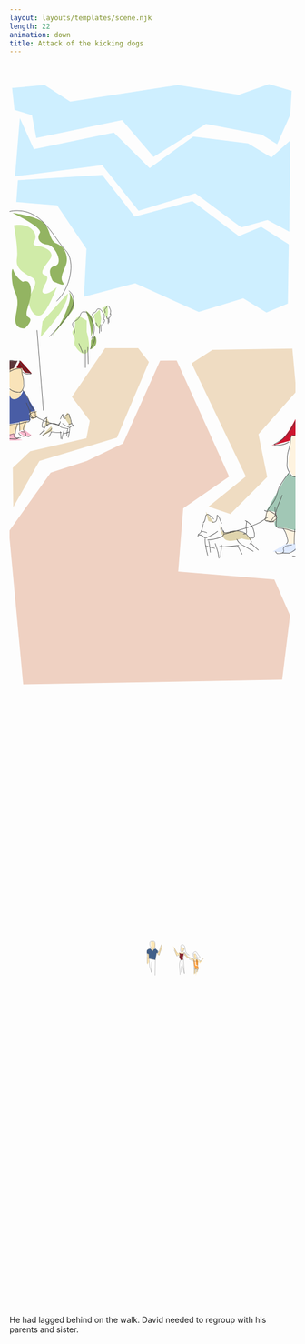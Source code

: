 ```yaml
---
layout: layouts/templates/scene.njk
length: 22
animation: down
title: Attack of the kicking dogs
---
```


<svg viewBox="0 0 590 1280" xmlns="http://www.w3.org/2000/svg" xml:space="preserve" style="fill-rule:evenodd;clip-rule:evenodd;stroke-linejoin:round;stroke-miterlimit:10">
<g transform="matrix(.99928 0 0 .99963 .835 2.843)"><path style="fill:none" d="M-.836-2.844h590.427v1280.48H-.836z"/><clipPath id="a"><path d="M-.836-2.844h590.427v1280.48H-.836z"/></clipPath><g clip-path="url(#a)"><path d="M29.776 1241.28.342 926.119l86.287-121.084 74.299-23.867 74.892-36.059 76.569-170.54 34.098-.447L454.79 813.219l-94.777 65.379-10.331 130.092 198.275 16.57 32.479 73.91-16.234 132.38-534.426 9.73Z" style="fill:#efd1c2" transform="matrix(1.00072 0 0 1.00037 -2.454 33.74)"/><path d="m197.268 585.279-68.625 100.457 36.996 49-6.996 36-116 27-36.008 33.996 1.008 81.004 53.996-95 160.004-48 65.996-156-22.188-28.402-68.183-.055Z" style="fill:#efdcc2" transform="matrix(1.00072 0 0 1.00037 -.836 -2.844)"/><path d="m86.201 745.673-20.004 21 22.004-11-2-10Z" style="fill:#dfd4ad" transform="matrix(1.00072 0 0 1.00037 -.836 -2.844)"/><path d="m418.643 588.736 164.976-2.684 8.024 88.684-78.004 88 18.004 88-76 76-45.008-15.004 77-62-111.992-232.996 43-28Z" style="fill:#efdcc2" transform="matrix(1.00072 0 0 1.00037 -.836 -2.844)"/><path d="m22.869 74.888-10.004 120 180.004-23 75 94 117-36 95 70 53.996-15 44.996 23.996 2.004-187.996-39 35-48-29-113-14-89.996 65-74.004-73-165.004 33.996-28.992-63.996Z" style="fill:#ceefff" transform="matrix(1.00072 0 0 1.00037 -2.454 33.74)"/><path d="m6.869 12.888 5 45 36 11 9 47 176.996-37 65.004 76 108-68 114.996 22 32.004 20 26.996-61 3-49-46.996-14-62 22-126-20-222.004 34-52.996-34-67 6ZM99.885 254.591l60.469 89.633-5.218 98.624 105.733-27.96 131.184 59.371 91.816-28.371 47.887 29.356 44.109-18.356 2.004-122-57.008-36.004-45.992 19.004-96.008-72.004-118.992 32.004-67-86-174 11-3.348 44.731 84.364 6.972Z" style="fill:#ceefff" transform="matrix(1.00072 0 0 1.00037 -2.454 33.74)"/><path d="M9.201 322.673s36.266-7.316 52 16c15.735 23.317-16.484 32.149 9.996 36 26.481 3.852 40.676 17.457 35 29-5.675 11.543-36.281 39.844-16 45 20.282 5.157-16.07 38.016-4 45 12.071 6.985 35.004-15 35.004-15s-23.203 59.153-39.008 68.997c-15.804 9.843-29.312-6.926-33.996-28.997-4.683-22.07 34.922-50.652 7-65-27.922-14.347-42.035-24.796-38-48 4.036-23.203-7.996-83-7.996-83Z" style="fill:#d0eba8" transform="matrix(.79204 0 0 .8171 .838 65.691)"/><path d="M31.201 544.673s-22.351 1.508-19.004-22c3.348-23.507 8.039-34.39-1.004-53.003C2.15 451.056 3.67 411.24 8.1 425.357c4.429 14.117 19.101 23.316 19.101 23.316s15.793-8.918 17 17c1.207 25.918-17.269 50.766-5.008 55.997 12.262 5.23-7.992 23.003-7.992 23.003ZM6.197 306.673s50.735 6.629 65.004 21c14.27 14.372 10.117 35.602 26 42 15.883 6.399 21.961 21.657 20.996 36-.964 14.344-16.929 32.055-8 44 8.93 11.946-20.711-2.562-20.711-2.562s-15.793-26.981 3.551-30.938c19.344-3.957 1.762-42.328-14.73-44.195-16.492-1.867-23.196-12.851-15.793-23.851 7.402-11-56.317-41.454-56.317-41.454Z" style="fill:#93b462" transform="matrix(1.00072 0 0 1.00037 -.836 -2.844)"/><path d="m120.197 472.673-52 57-4 33s57.305-59.851 56-90Z" style="fill:#d0eba8" transform="matrix(1.00072 0 0 1.00037 -.836 -2.844)"/><path d="M86.193 561.67s21.688-29.727 26.008-40.997c4.321-11.269 15.879-35.265 11.996-47-3.882-11.734 13.743 18.055 7.004 31-6.738 12.946-45.008 56.997-45.008 56.997Z" style="fill:#93b462" transform="matrix(1.00072 0 0 1.00037 -.836 -2.844)"/><path d="M146.197 520.673s-12.234-.839-11 14c1.235 14.84-10.078 12.762-3 25 7.078 12.239-4.82 12.403 8.004 28 12.824 15.598 23.199 9.79 23.996-4 .797-13.789-5-32-5-32v-23l-13-8Z" style="fill:#d0eba8" transform="matrix(1.00072 0 0 1.00037 -.836 -2.844)"/><path d="M157.193 507.67s14.852 10.113 16.008 24.003c1.157 13.891-5.004 31-5.004 31s2.528-20.367-11.004-55.003ZM167.197 587.673s13.883-4.718 12.004-20c-1.879-15.281-11.004 2-11.004 2l-1 18Z" style="fill:#93b462" transform="matrix(1.00072 0 0 1.00037 -.836 -2.844)"/><path d="m186.197 505.673-12 11 3.996 20.997 8.004 9.003 2.996-22.003-2.996-18.997ZM202.197 497.673l1.004 13-2.004 16-9.996-24 10.996-5Z" style="fill:#d0eba8" transform="matrix(1.00072 0 0 1.00037 -.836 -2.844)"/><path d="m32.201 635.673 13.996 2-23.996-27-8.004 15 12.004 3 6 7Z" style="fill:#85101a" transform="matrix(1.00072 0 0 1.00037 -.836 -2.844)"/><path d="m-4.049 611.361 20.731.031-7.485 14.281-10.996 12-2.25-26.312Z" style="fill:#5e383b" transform="matrix(1.00072 0 0 1.00037 -.836 -2.844)"/><path d="M26.201 626.673s-28.519-3.585-28.004 8c.516 11.586 1.004 28 1.004 28s4.399 16.977 16 15c11.602-1.976 11.903-3.73 12.996-18 1.094-14.269-1.996-33-1.996-33Z" style="fill:#f9e3b9" transform="matrix(1.00072 0 0 1.00037 -.836 -2.844)"/><path d="M.197 675.673s10.793 19.516 18.996 10.997c8.204-8.52 9.004-13.997 9.004-13.997l25.004 41-13.004 6 3 14-42.996 8-.004-66Z" style="fill:#495da5" transform="matrix(1.00072 0 0 1.00037 -.836 -2.844)"/><path d="m2.201 666.673-3.004 10s.743 18.231 15.004 13c14.262-5.23 7.996-16 7.996-16l-19.996-7ZM1.201 741.673l17.992-.003-9 20-12.992 1.003 4-21ZM37.201 734.673l-7 19-10 1 1-18 16-2ZM41.197 716.673l5 16 11.004-5-2.004-13-14 2Z" style="fill:#f9e3b9" transform="matrix(1.00072 0 0 1.00037 -.836 -2.844)"/><path d="m-2.803 762.673 13-2s-.679 11.028 13 13c13.68 1.973-27.004 1.997-27.004 1.997l1.004-12.997ZM32.197 754.673l14 10-15.996 2-11.004-8 13-4Z" style="fill:#f9b9cd" transform="matrix(1.00072 0 0 1.00037 -.836 -2.844)"/><path d="m76.197 727.673-3.996 19 11-6-7.004-13ZM113.197 728.673l10.996 15.997 3.008-4.997-2-13-6-9-6.004 11Z" style="fill:#dfd4ad" transform="matrix(1.00072 0 0 1.00037 -.836 -2.844)"/><path d="M590.08 731.13s-20.051 44.254-42.996 52c-22.945 7.747 30.996-7 30.996-7l4-11 9-1-1-33Z" style="fill:#cd152e" transform="matrix(1.00072 0 0 1.00037 -.836 -2.844)"/><path d="m531.076 919.127 20.008 4.004s-10.062 30.195.992 30.996c11.055.8 40.004 7.004 40.004 7.004l-1-111s-17.812-4.184-15-9.001c2.813-4.816-45.004 77.997-45.004 77.997Z" style="fill:#a1c7b5" transform="matrix(1.00072 0 0 1.00037 -.836 -2.844)"/><path d="M591.08 852.131s-20.539-9.227-15-41.001c5.539-31.773.973-48.39 15.996-46.003 15.024 2.386-.996 87.004-.996 87.004ZM530.08 921.131l-3.996 19 15.996 5s13.899-5.426 9-16c-4.898-10.575-21-8-21-8ZM566.084 955.131s14.922 29.742 6.992 35.996c-7.929 6.254 14.008-1.996 14.008-1.996l2.992-27.004-23.992-6.996Z" style="fill:#fef3df" transform="matrix(1.00072 0 0 1.00037 -.836 -2.844)"/><path d="m543.084 1004.13 28.992 3 19-4v-16.003l-21.996 2.004-25.996 14.999Z" style="fill:#dfeafe" transform="matrix(1.00072 0 0 1.00037 -.836 -2.844)"/><path d="m405.08 922.131 5 19 12 4-17-23ZM429.084 928.131s3.418 38.554 15.992 36.996c12.574-1.559 18.629-5.954 31.008-1.996 12.379 3.957 19.649 11.933 22 16 2.352 4.066-19.004-2-19.004-2s-21.703 8.886-33.004 2.996c-11.301-5.891-16.992-51.996-16.992-51.996Z" style="fill:#dfd4ad" transform="matrix(1.00072 0 0 1.00037 -.836 -2.844)"/><path d="M104.357 467.839v-36.966M110.433 459.803l-1.137-34.559M98.71 436.498l-7.763-19.287M80.355 398.728c6.985-11.671-11.037-21.202 2.826-27.323 13.863-6.121 8.036-19.425 18.355-19.287 10.32.138 14.577 16.964 19.059 24.109 4.481 7.144 1.679 24.25-3.53 31.341M114.238 429.262c4.31-7.144 13.659-20.985 7.771-28.123M133.38 396.492v-16.046M136.721 393.004l-.626-15.001M130.275 382.888l-4.268-8.372M120.184 366.492c3.84-5.066-6.068-9.203 1.554-11.86 7.621-2.657 4.418-8.432 10.091-8.372 5.673.06 8.014 7.364 10.478 10.465 2.464 3.101.923 10.526-1.941 13.605M138.812 379.747c2.37-3.102 7.51-9.109 4.273-12.208M151.431 377.234v-11.886M153.102 374.65l-.313-11.111M149.879 367.157l-2.134-6.201M144.833 355.013c1.92-3.752-3.033-6.816.777-8.784 3.811-1.968 2.209-6.246 5.046-6.201 2.836.044 4.007 5.454 5.239 7.751 1.232 2.297.461 7.797-.971 10.077M154.147 364.831c1.185-2.297 3.755-6.747 2.137-9.042" style="fill:none;fill-rule:nonzero;stroke:#4b4b4b;stroke-width:1px" transform="matrix(1.00072 0 0 1.00037 51.336 155.254)"/><path d="M20.719 402.75c-1.009-.025-2.047.115-2.781.188-.389.038-.77.074-1.157.124-4.877.633-9.733 1.831-14.031 4.282-1.698.968-3.32 2.154-5.188 2.781-.109.037-.233.03-.343.063-.874.444-2.237 1.057-2.844 1.5-.152.11.375.009.562 0 .18-.009.353-.015.532-.032a10.751 10.751 0 0 0 2.406-.531c1.616-.544 3.077-1.477 4.531-2.344 4.456-2.655 9.377-3.99 14.5-4.656 1.445-.188 2.918-.346 4.375-.25.479.032.979.103 1.344.437 1.096 1.006 1.234 2.929 1.375 4.282.165 1.589.165 3.193.344 4.781.105.931.343 1.842.562 2.75.804 3.325 1.986 6.591 2.563 9.969.464 2.719.259 5.449.375 8.187.093 2.218.441 4.453 0 6.657-.316 1.577-1.072 2.995-1.75 4.437-.956 2.034-1.987 4.357-3.906 5.687-1.517 1.052-3.13.795-4.875.719-2.283-.099-4.516-.374-6.719-1-6.963-1.977-12.981-6.62-17.313-12.343-2.113-2.792-3.805-5.795-4.812-9.157-1.07-3.571-1.613-7.872.187-11.312.537-1.026 1.327-1.906 2.063-2.781a63.676 63.676 0 0 1 2.656-2.938c.3-.315.656-.571.969-.875.721-.402 1.082-.632 1.375-.844-.115.015-.229.052-.344.063-.076.007-.143-.006-.219 0 .606-.553 1.172-1.149 1.813-1.656.158-.126.391-.256.593-.407-.034-.083.188-.233.688-.469.909-.427 2.269-.991 2.906-1.374.097-.058-.232.02-.343.031-.224.021-.464.048-.688.062-.758.049-1.571.078-2.281.375-.852.357-1.586 1.039-2.282 1.625a38.75 38.75 0 0 0-2.218 2.031c-1.667 1.643-3.209 3.413-4.657 5.25a8.916 8.916 0 0 0-.937 1.438c-1.647 3.141-1.451 6.951-.688 10.312 1.046 4.6 3.322 8.7 6.282 12.344 4.661 5.739 11.04 10.295 18.312 11.969 2.058.474 4.12.597 6.219.719 1.428.083 2.766.21 4.094-.438 2.859-1.395 4.159-4.689 5.437-7.375.601-1.262 1.192-2.494 1.469-3.875.46-2.291.096-4.632 0-6.937-.116-2.785.095-5.547-.375-8.313-.635-3.738-1.958-7.334-2.781-11.031-.621-2.789-.332-5.682-.969-8.469-.235-1.027-.607-2.138-1.406-2.875-.624-.575-1.616-.756-2.625-.781Zm-22.469 5.312c-.234.098-.454.295-.688.469.016.037-.086.103.094.094 1.01-.052 1.188-.237 1.813-.719-.414.037-.843 0-1.219.156Zm1.219-.156c.371-.032.734-.13 1.094-.156.124-.009.25-.019.375-.031.126-.013.485-.093.375-.031-2.476 1.378-.019-.002.343-.063a.514.514 0 0 0 .407-.594.484.484 0 0 0-.563-.406c-1.42.74-1.664.998-2.031 1.281Zm-3.75 2.625a9.93 9.93 0 0 0 1.5-.343c.649-.331 1.088-.561.531-.532-1.059.057-1.223.293-2.031.875ZM-7.313 440.719c-2.593.723-5.253 1.396-7.718 2.5-.592.265-1.173.525-1.719.875-2.091 1.339-3.71 3.892-5.156 5.812-1.683 2.235-3.179 4.391-4.188 7.032-3.066 8.029-1.782 16.895-2.25 25.281-.09 1.614-.488 3.198-.781 4.781a27.387 27.387 0 0 0-.469 4.719c-.047 4.577 1.076 9.016 2.125 13.437.112.47.338 1.294.438 1.875.15.876.198 1.751.593 2.563.576 1.181 1.662 2.225 2.532 3.187 1.696 1.878 3.464 3.718 5.406 5.344 3.468 2.905 9.141 2.553 13.312 2.5 1.934-.024 3.815-.134 5.719-.5 2.907-.559 5.735-1.505 8.657-2 3.523-.596 7.09.021 10.625-.406 2.991-.362 5.777-1.565 8.625-2.469 2.458-.78 5.057-1.205 7.625-1.438 1.739-.157 3.417-.248 4.531-1.781 1.932-2.657.636-6.305.719-9.281.072-2.611.928-5.121 1.312-7.688.349-2.332.257-4.714.375-7.062.015-.293-.207-.517-.5-.531a.532.532 0 0 0-.562.5c-.116 2.312-.032 4.64-.375 6.937-.39 2.611-1.24 5.156-1.313 7.813-.071 2.594 1.138 6.387-.531 8.687-1.054 1.452-2.852 1.227-4.438 1.438-2.426.322-4.816.663-7.156 1.406-2.783.883-5.515 2.052-8.437 2.406-3.552.431-7.145-.161-10.688.438-3.285.555-6.457 1.677-9.75 2.187-1.873.291-3.735.284-5.625.313-3.535.054-8.537.211-11.469-2.25-1.904-1.599-3.646-3.439-5.312-5.282-.802-.886-1.812-1.848-2.344-2.937-.35-.718-.397-1.475-.531-2.25-.195-1.123-.517-2.236-.782-3.344-.98-4.104-1.903-8.253-1.75-12.5.085-2.33.638-4.583 1-6.875.171-1.074.234-2.131.282-3.218.343-7.85-.741-16.113 2.125-23.626 1.16-3.043 3.044-5.497 5-8.062 1.136-1.49 2.326-3.268 3.937-4.312.908-.589 2.055-1.03 3.063-1.407 1.993-.745 4.077-1.272 6.125-1.843a.505.505 0 0 0-.282-.969Z" style="fill:#4b4b4b;fill-rule:nonzero" transform="matrix(1.00072 0 0 1.00037 .03 221.12)"/><path d="M26.156 447.75a.479.479 0 0 0-.062.688c3.085 3.672 5.748 7.631 8.25 11.718.997 1.63 2.164 3.248 2.937 5 1.378 3.122 1.922 6.563 2.907 9.813a27.268 27.268 0 0 0 2.875 6.437c2.488 4.042 5.712 7.541 7.843 11.813.972 1.947 1.148 4.242 1.532 6.343.116.636.197 1.348.5 1.938.159.311.836 1.166.812 1.469-.013.164-.328.345-.437.406-.597.335-1.341.385-2 .469-1.248.157-2.395.535-3.625.781-1.392.279-2.773.35-4.188.313-.293-.008-.524.238-.531.531a.505.505 0 0 0 .5.531c1.12.028 2.2.005 3.312-.156 1.332-.194 2.587-.65 3.907-.875.51-.087 1.05-.114 1.562-.188.936-.134 2.43-.568 2.563-1.719.099-.868-.738-1.479-1.032-2.218-.182-.459-.192-.984-.281-1.469-.404-2.211-.638-4.58-1.656-6.625-2.039-4.094-5.06-7.466-7.531-11.281-1.375-2.122-2.389-4.394-3.125-6.813-1.002-3.288-1.601-6.747-3-9.906-.37-.834-.875-1.595-1.344-2.375a294.197 294.197 0 0 0-2.5-4.094c-2.279-3.652-4.73-7.171-7.5-10.469a.479.479 0 0 0-.688-.062ZM-3.156 515.781c-.272.059-.434.354-.375.625 1.291 6.019 1.108 12.099 1.218 18.219a.532.532 0 0 0 1.063 0c-.12-6.188-.004-12.354-1.313-18.437-.058-.272-.322-.465-.593-.407ZM15.594 515.812a.474.474 0 0 0-.594.344c-1.36 5.2-3.264 10.3-4.094 15.625-.282 1.809-.381 3.61-.406 5.438a.531.531 0 0 0 1.063 0c.021-1.779.135-3.489.406-5.25.813-5.293 2.651-10.396 4-15.563.07-.268-.107-.523-.375-.594ZM19.469 514.062a.506.506 0 0 0-.438.563c.639 5.814.541 11.629.594 17.469a.531.531 0 0 0 1.063 0c-.062-5.875-.011-11.747-.657-17.594a.505.505 0 0 0-.562-.438ZM33.156 513.594c-.218-.172-.546-.156-.718.062-2.46 3.115-3.631 6.909-4.563 10.719-.368 1.507-1.05 3.346-.656 4.937.264 1.067.983 2.006 1.531 2.938a.559.559 0 0 0 .75.188.522.522 0 0 0 .188-.719c-.492-.834-1.198-1.702-1.438-2.657-.269-1.069.139-2.289.375-3.312.259-1.125.504-2.262.813-3.375.805-2.91 1.932-5.712 3.812-8.094a.482.482 0 0 0-.094-.687ZM-3.438 537.781a.493.493 0 0 0-.656.25 34.243 34.243 0 0 0-2.25 7.657c-.148.859-.814 1.794-.5 2.687.626 1.775 2.801.49 3.938.375.909-.092 1.836-.13 2.75-.125 4.445.024 8.839 1.209 13.281.437 1.92-.333 3.624-1.685 5.344-2.5a.543.543 0 0 0 .25-.718.543.543 0 0 0-.719-.25c-1.55.736-3.338 2.144-5.062 2.437-4.375.743-8.714-.426-13.094-.437-1.619-.004-3.08.143-4.625.594-.291.084-.944.263-1.094-.157-.151-.422.446-1.66.531-2.156a33.137 33.137 0 0 1 2.188-7.437.508.508 0 0 0-.282-.657ZM18.25 535.438a.492.492 0 0 0-.375.593c.176.788.153 1.72.563 2.438.275.482.887.972 1.25 1.281a19.275 19.275 0 0 0 1.968 1.469c1.076.704 2.305 1.466 3.532 1.875 1.074.357 2.297.315 3.406.281 1.773-.054 3.54-.266 5.312-.344a.505.505 0 0 0 .5-.531c-.013-.293-.238-.544-.531-.531-1.768.08-3.544.283-5.312.343-.985.034-2.103.089-3.063-.218-1.49-.478-3-1.454-4.25-2.375-.548-.404-1.602-1.144-1.937-1.75-.34-.614-.32-1.483-.469-2.157a.492.492 0 0 0-.594-.374ZM76.625 503.719c-3.823 1.829-6.992 4.621-8.812 8.5-.728 1.551-1.132 3.155-1.532 4.812-.475 1.971-.951 3.997-.562 6.031.169.886.558 1.684 1.406 2.094 1.188.575 2.685-.003 3.906-.094a.561.561 0 0 0 .5-.593.508.508 0 0 0-.562-.469c-.939.072-2.466.588-3.375.188-.915-.404-.913-1.739-.938-2.563-.052-1.773.419-3.412.813-5.125 1.281-5.573 4.447-9.412 9.594-11.875.25-.12.338-.437.218-.687a.479.479 0 0 0-.656-.219Z" style="fill:#4b4b4b;fill-rule:nonzero" transform="matrix(1.00072 0 0 1.00037 .03 221.12)"/><path d="M75.031 504.25a.475.475 0 0 0-.437.531c.272 2.459.787 4.988.687 7.469-.061 1.523-.504 3.008-.562 4.531-.034.884.138 1.773.375 2.625.061.219.212.439.375.594.89.849 2.374.358 3.469.531.289.045.58-.147.625-.437.045-.29-.179-.549-.469-.594-.66-.101-2.449.147-2.906-.281-.018-.017-.088-.04-.094-.063-.1-.381-.227-.765-.281-1.156-.112-.794.003-1.62.093-2.406.126-1.097.369-2.174.407-3.282.086-2.534-.439-5.113-.719-7.624a.505.505 0 0 0-.563-.438Z" style="fill:#4b4b4b;fill-rule:nonzero" transform="matrix(1.00072 0 0 1.00037 .03 221.12)"/><path d="M85.063 516.062c-3.2.222-6.288 1.063-8.875 3-1.459 1.093-2.478 2.474-3.532 3.938-1.102 1.531-2.235 3.076-2.937 4.844-.247.622-.608 1.405-.438 2.094.242.979 1.338 1.507 1.938 2.25.175.215.503.268.719.093a.516.516 0 0 0 .062-.719c-.41-.503-1.6-1.301-1.75-1.874-.127-.485.449-1.624.656-2.063.873-1.851 2.17-3.517 3.375-5.156 4.612-6.27 13.233-5.955 20.094-4.563.287.058.567-.15.625-.437.058-.288-.15-.567-.437-.625-2.995-.606-6.301-1.003-9.5-.782Z" style="fill:#4b4b4b;fill-rule:nonzero" transform="matrix(1.00072 0 0 1.00037 .03 221.12)"/><path d="M104.062 512.062c-.285-.068-.587.09-.656.376-.196.817-.258 1.712-.562 2.5-.206.533-.505 1.063-.782 1.562-.253.458-.542.959-1 1.25-.413.263-1.097.296-1.499.312-.794.034-1.534-.123-2.313-.25-1.025-.166-2.033-.421-3.062-.562-1.323-.181-2.669-.225-4-.312a.5.5 0 1 0-.063 1c1.307.086 2.608.131 3.906.312 1.436.2 2.836.637 4.282.781 1.039.104 2.344.173 3.281-.406.619-.382 1.028-1.005 1.375-1.625.302-.54.62-1.109.843-1.688.323-.834.416-1.758.626-2.624a.506.506 0 0 0-.376-.626ZM108.969 516.469c-.217-.174-.514-.123-.688.093-.173.217-.154.515.063.688 3.199 2.557 6.686 4.635 10.406 6.344.458.21 1.006.442 1.469.687.927.491 1.83 1.14 2.937 1 1.581-.199 2.52-1.778 3.656-2.687 1.084-.867 2.666-.87 3.969-1.125.288-.057.494-.338.438-.625a.524.524 0 0 0-.625-.406c-1.51.297-3.178.319-4.438 1.312-.949.748-1.747 2.118-3 2.438-.88.224-1.74-.432-2.468-.813a29.31 29.31 0 0 0-1.5-.719c-3.654-1.66-7.083-3.682-10.219-6.187Z" style="fill:#4b4b4b;fill-rule:nonzero" transform="matrix(1.00072 0 0 1.00037 .03 221.12)"/><path d="M127.938 516.156c-3.369.986-2.061.644-3.376 1-.76.206 1.517-.424 2.219-.781.349-.178-.775.131-1.156.219a22.292 22.292 0 0 0-3.375 1.062c-.183.075-.722.269-.531.219 2.078-.544-.006.028-.531.281-.251.12-.371.406-.25.656.12.251.437.371.687.25 3.241-.916 1.799-.55 3.25-.937.907-.242-1.831.499-2.75.687-.181.037.329-.149.5-.218.327-.133.727-.266 1.063-.375a23.004 23.004 0 0 1 2.187-.594c.37-.081 1.453-.339 1.094-.219-1.771.592-.001.005 1.125-.187a.545.545 0 0 0 .437-.625c-.05-.289-.305-.488-.593-.438ZM108.844 497.281c-.304.125-.601.41-.813.625-.794.809-1.32 1.84-1.75 2.875-.338.815-.613 1.649-.937 2.469-.557 1.41-1.212 2.781-1.782 4.188a.506.506 0 0 0 .938.374c.571-1.408 1.22-2.776 1.781-4.187.324-.814.6-1.66.938-2.469a10.3 10.3 0 0 1 .843-1.625 5.56 5.56 0 0 1 .719-.906l.031-.031c.038.833-.074 1.667.032 2.5.147 1.164.681 2.879 1.281 3.906 1.02 1.744 3.089 1.678 4.875 1.625a.505.505 0 0 0 .5-.531c-.009-.293-.238-.54-.531-.532-.454.015-.921.046-1.375.032-2.243-.07-2.634-.945-3.25-2.969-.162-.531-.4-1.104-.469-1.656-.109-.871.338-2.653-.156-3.407-.248-.378-.572-.406-.875-.281Z" style="fill:#4b4b4b;fill-rule:nonzero" transform="matrix(1.00072 0 0 1.00037 .03 221.12)"/><path d="M125.344 507.719a.523.523 0 0 0-.375.625c.783 2.948.915 6.113 2.219 8.906.345.741.772 1.525 1.406 2.062.651.553 1.502.84 2 1.563.464.673.245 1.914.312 2.656.027.292.302.496.594.469a.508.508 0 0 0 .469-.562c-.093-.995.103-2.276-.5-3.157-.572-.833-1.446-1.132-2.188-1.75-.518-.431-.875-1.123-1.156-1.719-1.287-2.724-1.421-5.867-2.187-8.75a.473.473 0 0 0-.594-.343ZM69.531 530.938c-1.761 1.775-3.49 3.601-5.343 5.281-.926.839-1.925 1.627-2.875 2.437-.223.191-.222.527-.032.75a.497.497 0 0 0 .719.063c.958-.82 1.946-1.617 2.875-2.469 1.856-1.703 3.604-3.554 5.375-5.344a.512.512 0 0 0 0-.718.511.511 0 0 0-.719 0ZM86.656 525.875c-.267-.12-.567.014-.687.281-.643 1.432-1.411 2.763-2.5 3.906-2.05 2.152-4.901 3.329-7.438 4.782-2.943 1.685-5.775 3.563-8.718 5.25a.504.504 0 0 0 .5.875c2.942-1.685 5.769-3.547 8.718-5.219 2.327-1.319 4.842-2.412 6.875-4.188 1.578-1.377 2.648-3.078 3.5-4.968.121-.268.018-.599-.25-.719ZM84.438 533.125c-.275-.039-.524.131-.563.406-.039.275.131.555.406.594 7.437 1.064 14.63 2.002 22.157 1.344a.563.563 0 0 0 .5-.594c-.026-.292-.302-.494-.594-.469-7.386.655-14.601-.239-21.906-1.281Z" style="fill:#4b4b4b;fill-rule:nonzero" transform="matrix(1.00072 0 0 1.00037 .03 221.12)"/><path d="M103.969 532.531a.506.506 0 0 0-.438.563c.675 4.955.973 9.947 1.25 14.937a.533.533 0 0 0 1.063-.062c-.287-5.018-.631-10.019-1.313-15a.505.505 0 0 0-.562-.438ZM111.719 530.812a.507.507 0 0 0-.625.344c-1.783 5.846-4.008 11.509-4.469 17.656a.533.533 0 0 0 .5.563.51.51 0 0 0 .563-.469c.445-6.063 2.62-11.701 4.374-17.468a.506.506 0 0 0-.343-.626ZM121.938 533.625c-3.262 1.154-6.527 2.218-9.907 2.969a.492.492 0 0 0-.375.594c.06.271.323.434.594.374 3.422-.754 6.727-1.777 10.031-2.937.277-.097.441-.38.344-.656a.552.552 0 0 0-.687-.344Z" style="fill:#4b4b4b;fill-rule:nonzero" transform="matrix(1.00072 0 0 1.00037 .03 221.12)"/><path d="M119.219 527.938c-.27-.066-.559.074-.625.343-1.091 4.454-1.498 9.009-1.938 13.563a.538.538 0 0 0 .469.594.564.564 0 0 0 .594-.5c.427-4.505.799-9.001 1.875-13.407a.492.492 0 0 0-.375-.593ZM123.094 525.031c-.277.02-.457.255-.438.531.469 6.699-1.528 13.171-2.906 19.657-.061.287.119.595.406.656a.524.524 0 0 0 .625-.406c1.391-6.586 3.354-13.172 2.875-19.969-.019-.277-.285-.488-.562-.469ZM85.75 533.75a.515.515 0 0 0-.687.219 268.808 268.808 0 0 0-5 9.843.542.542 0 0 0 .25.719.542.542 0 0 0 .718-.25c1.595-3.312 3.207-6.599 4.938-9.843a.516.516 0 0 0-.219-.688ZM120.469 496.281a5.654 5.654 0 0 0-.844.188 5.225 5.225 0 0 0-.813.312c-.48.241-1.009.616-1.437.938-.64.481-1.286.987-1.875 1.531-.936.864-1.706 1.904-2.562 2.844a.474.474 0 0 0 .031.687.514.514 0 0 0 .719-.031c.836-.917 1.583-1.909 2.5-2.75.565-.519 1.198-1.009 1.812-1.469.382-.286.852-.628 1.281-.843.569-.286.719-.271 1.344-.376.51-.085.986.823 1.156 1.126.626 1.114.486 2.342.719 3.562.062.325.138.648.219.969.406 1.617 1.224 2.924 2.093 4.343.154.25.501.31.75.157a.514.514 0 0 0 .157-.719c-.664-1.081-1.4-2.124-1.781-3.344a15.07 15.07 0 0 1-.407-1.594c-.373-1.905-.096-3.171-1.469-4.781-.388-.456-.97-.839-1.593-.75ZM101.781 515.781a.504.504 0 0 0-.562.438c-.187 1.456-.581 2.971-.063 4.406.823 2.28 3.091 3.541 5.219 4.375 4.384 1.719 9.188 2.274 13.844 2.75a.508.508 0 0 0 .562-.469.537.537 0 0 0-.469-.593c-4.56-.462-9.261-.991-13.562-2.657-1.844-.714-3.934-1.762-4.656-3.75-.456-1.253-.038-2.667.125-3.937a.505.505 0 0 0-.438-.563ZM18.938 387.094c-.258.14-.328.461-.188.718 2.186 4.007 4.169 8.204 6.906 11.876 1.602 2.147 3.515 4.048 5.407 5.937.779.778 1.538 1.593 2.343 2.344.762.71 1.56 1.376 2.438 1.937 1.441.921 3.015 1.602 4.469 2.5.215.133.411.27.625.406.483.309 1.7.759 1.937 1.282.083.182-.247.265-.344.281-.44.071-.905-.019-1.343-.063-1.115-.109-2.225.038-3.344 0-4.027-.134-7.744-1.351-11.094-3.562-.232-.153-.535-.107-.687.125-.153.232-.107.566.125.719 4.405 2.907 8.853 3.897 14.093 3.687 1.095-.044 2.984.641 3.532-.75.102-.26.139-.481.062-.75-.277-.975-1.614-1.324-2.375-1.812-2.491-1.599-5.22-2.731-7.406-4.781-1.004-.942-1.937-1.96-2.906-2.938-1.644-1.659-3.291-3.341-4.688-5.219-2.703-3.634-4.684-7.755-6.844-11.719a.53.53 0 0 0-.718-.218ZM2.906 386.375c-11.461-.765-20.455 8.61-25.5 17.906a47.133 47.133 0 0 0-2.031 4.25c-1.87 4.466-2.694 9.273-4.438 13.781-.616 1.595-1.315 3.383-2.5 4.657-1.194 1.284-2.829 2.173-3.812 3.656-.244.369-.41.785-.594 1.187-.069.153-.082.393-.094.563-.092 1.403.935 2.78 1.75 3.813 1.961 2.482 4.396 4.577 6.844 6.562.439.355.894.684 1.313 1.062.653.592 1.226 1.213 2.156 1.313.956.103 1.642-.669 2.375-1.125.35-.218.834-.395 1.187-.531 3.21-1.242 6.58-2.063 9.875-3.031a.537.537 0 0 0 .375-.657.57.57 0 0 0-.687-.375c-3.324.978-6.702 1.808-9.938 3.063-.672.261-1.204.488-1.781.906-.31.225-.866.769-1.312.719-.665-.076-1.064-.641-1.532-1.063-.57-.514-1.22-.981-1.812-1.469-2.386-1.964-4.836-4.037-6.656-6.562-.526-.73-1.219-1.724-1.094-2.688.089-.69.825-1.533 1.281-2 .761-.778 1.651-1.405 2.438-2.156 1.551-1.479 2.427-3.5 3.187-5.468 1.563-4.049 2.345-8.348 3.875-12.407A45.628 45.628 0 0 1-20.063 402c4.132-6.522 10.343-12.893 18.25-14.375 1.91-.358 3.791-.306 5.719-.156 1.146.088 2.313.159 3.438.406 1.951.429 3.448 1.484 4.875 2.844.201.191.527.201.719 0 .191-.201.201-.527 0-.719-1.137-1.083-2.371-2.072-3.844-2.656-1.946-.772-4.125-.831-6.188-.969ZM33.844 473.656a.488.488 0 0 0-.313.625c1.695 4.891 4.052 9.521 5.75 14.407.497 1.428.977 2.905 1.219 4.406.202 1.253.103 2.493.625 3.687 1.191 2.725 3.455 4.916 4.906 7.531a.568.568 0 0 0 .75.219c.257-.142.33-.462.188-.719-.785-1.409-1.698-2.704-2.656-4-.81-1.093-1.663-2.213-2.219-3.468-.481-1.086-.374-2.258-.563-3.406-.256-1.56-.76-3.11-1.281-4.594-1.713-4.881-4.085-9.485-5.781-14.375a.488.488 0 0 0-.625-.313Z" style="fill:#4b4b4b;fill-rule:nonzero" transform="matrix(1.00072 0 0 1.00037 .03 221.12)"/><path d="M54.406 491.688c-1.012.391-2.127 1.099-3.25 1.031-.953-.059-1.894-.544-2.843-.157-2.832 1.156-5.166 3.086-7.657 4.813a.526.526 0 0 0-.125.719c.158.228.46.283.688.125 2.436-1.687 4.706-3.552 7.469-4.688.8-.329 2.141.318 3.031.219 1.08-.12 2.062-.709 3.062-1.094a.536.536 0 0 0 .313-.687c-.106-.274-.414-.387-.688-.281Z" style="fill:#4b4b4b;fill-rule:nonzero" transform="matrix(1.00072 0 0 1.00037 .03 221.12)"/><path d="M41.031 497.312c-.274-.042-.551.132-.593.407-.169 1.096-.87 2.247-.625 3.375.281 1.3 2.035 2.623 3.093 3.312.88.573 1.83 1.061 2.782 1.5.375.174.716.339 1.125.406.909.152 1.864-.028 2.75-.218 1.415-.305 2.776-.789 4.156-1.219.28-.087.462-.376.375-.656-.088-.28-.408-.431-.688-.344-1.57.491-3.121 1.042-4.75 1.313-.544.09-1.135.179-1.687.093-.494-.076-.964-.382-1.406-.593-.897-.429-1.783-.893-2.594-1.469-.661-.47-2.007-1.514-2.188-2.344-.173-.8.524-2.151.657-3a.484.484 0 0 0-.407-.563ZM51.063 499.688c-.236-.147-.573-.08-.719.156-.147.236-.049.541.187.687 3.307 2.054 6.21 4.667 9.657 6.5 3.728 1.984 7.704 3.618 11.656 5.094 9.549 3.566 19.463 6.027 29.281 8.719a.537.537 0 0 0 .656-.375.537.537 0 0 0-.375-.657c-9.788-2.679-19.693-5.119-29.218-8.656-3.914-1.453-7.809-3.041-11.5-5-3.427-1.818-6.339-4.428-9.625-6.468ZM7.375 537.469a4.645 4.645 0 0 0-1.031.093 9.003 9.003 0 0 0-.969.25c-.782.236-1.527.618-2.312.844-1.1.317-2.235.529-3.344.813a.525.525 0 0 0-.375.625.525.525 0 0 0 .625.375c1.119-.286 2.266-.525 3.375-.844.79-.227 1.526-.606 2.312-.844.288-.087.58-.193.875-.25.26-.05.517-.077.782-.062.272.015.545.101.812.156.05.01-.154.848-.187.969-.151.54-.323 1.086-.282 1.656.141 1.925.557 3.929 2.344 4.969 1.306.759 2.925.963 4.406 1 2.622.065 5.195-.407 7.813-.469a.558.558 0 0 0 .531-.562.504.504 0 0 0-.531-.5c-2.601.064-5.209.527-7.813.468-1.305-.029-2.717-.182-3.875-.844-1.399-.799-1.997-2.805-1.875-4.312.073-.897 1.178-3.021-.312-3.375a5.233 5.233 0 0 0-.969-.156ZM23.063 532.531c-.275-.042-.521.163-.563.438-.042.274.163.521.438.562 2.616.399 5.985.431 8.093 2.157.65.532 1.247 1.368 1.157 2.25-.111 1.07-.691 2.06-.25 3.156.16.399.441.741.687 1.094.65.929 2.06 1.139 3.063 1.343.716.146 1.429.322 2.156.407.861.1 1.843.095 2.625-.344.899-.505 1.23-1.654 1.75-2.469a.514.514 0 0 0-.156-.719.55.55 0 0 0-.75.156c-.403.636-.687 1.71-1.375 2.126-.738.445-1.839.236-2.625.093-1.612-.293-3.648-.345-4.407-2.062-.307-.696.096-1.5.219-2.188.253-1.415-.333-2.726-1.437-3.625-2.353-1.913-5.754-1.939-8.625-2.375Z" style="fill:#4b4b4b;fill-rule:nonzero" transform="matrix(1.00072 0 0 1.00037 .03 221.12)"/><path d="M69.085 490.103 55.819 324.391M-94.054 235.091c36.172-39.305-57.15-71.401 14.638-92.016 71.787-20.615 41.613-65.418 95.05-64.953 53.437.465 75.486 57.13 98.691 81.191 23.206 24.061 8.697 81.667-18.278 105.548M81.409 337.923c22.32-24.062 70.731-70.672 40.242-94.713" style="fill:none;fill-rule:nonzero;stroke:#4b4b4b;stroke-width:1px" transform="matrix(1.00072 0 0 1.00037 .03 221.12)"/><path d="M387.188 476.688c-1.367.065-2.785.206-3.844 1.156-1.788 1.603-2.367 4.317-2.719 6.562-.557 3.547-.364 7.146-.906 10.688-.115.749-.341 1.585-.5 2.281-1.471 6.428-3.768 12.665-4.969 19.156-.883 4.772-.481 9.59-.688 14.407-.17 3.977-.772 7.988.032 11.937.584 2.871 1.955 5.385 3.218 8 2.563 5.303 5.898 11.966 12.657 12.187 1.467.049 2.941-.134 4.406-.187 3.345-.122 6.667-.482 9.937-1.219 11.626-2.62 21.992-9.279 30.063-17.937 3.594-3.856 6.904-8.174 9.375-12.844a46.883 46.883 0 0 0 3.812-9.656c.679-2.505 1.16-5.063 1.313-7.657.218-3.694-.192-7.539-1.813-10.906-1.042-2.166-2.659-3.943-4.218-5.75-1.918-2.221-3.914-4.374-6.032-6.406a65.27 65.27 0 0 0-5.343-4.625c-.791-.608-1.648-1.302-2.594-1.687-1.994-.812-4.311-.529-6.406-.876a.483.483 0 0 0-.563.407.482.482 0 0 0 .406.562c2.005.331 4.286.072 6.188.844 1.373.558 2.591 1.732 3.719 2.656.931.764 1.77 1.624 2.656 2.438-1.835-.053-3.63-.232-5.406-.813-2.498-.816-4.777-2.213-7.031-3.531-2.151-1.257-4.315-2.488-6.594-3.5-6.132-2.723-12.727-3.975-19.313-5.031-2.908-.466-5.897-.798-8.843-.656Zm1.156 1.031c3.123.011 6.236.439 9.312.937 6.507 1.054 12.91 2.6 18.875 5.469 4.084 1.964 7.76 4.862 12.094 6.281 2.273.744 4.595.969 6.969.938.404.389.853.727 1.25 1.125a101.656 101.656 0 0 1 5.875 6.437c.966 1.152 1.909 2.268 2.625 3.594 1.804 3.341 2.252 7.259 2.031 11-.347 5.88-2.286 11.721-5.031 16.906-2.061 3.894-4.747 7.52-7.625 10.844-8.128 9.386-18.952 16.66-31.157 19.406-3.208.722-6.436 1.069-9.718 1.188-1.441.052-2.87.233-4.313.187-6.796-.213-9.912-7.795-12.437-12.969-1.018-2.084-2.004-4.116-2.469-6.406-.784-3.861-.168-7.768 0-11.656.205-4.765-.218-9.561.656-14.281 1.2-6.476 3.5-12.712 4.969-19.125.231-1.01.476-1.947.594-2.969.386-3.345.291-6.728.812-10.063.309-1.975.783-4.513 2.375-5.937 1.118-1 2.91-.911 4.313-.906ZM437.656 542.562a.474.474 0 0 0-.594.344.506.506 0 0 0 .344.625c4.118 1.118 8.275 2.149 12.25 3.719 1.421.561 2.921 1.154 4.219 1.969 1.447.908 2.65 2.206 3.781 3.469 1.65 1.841 3.155 3.819 4.656 5.781 1.329 1.735 2.727 3.397 3.938 5.219a38.524 38.524 0 0 1 4.156 8.281c4.889 13.574 2.601 28.374 3.5 42.469.3 4.701 1.842 9.232 2.156 13.937.553 8.275-1.44 16.344-3.406 24.313-.373 1.513-.789 3.026-1.062 4.562-.25 1.402-.381 2.76-1 4.062-.317.667-.857 1.278-1.313 1.844a56.924 56.924 0 0 1-2.281 2.625 122.765 122.765 0 0 1-8.25 8.25c-1.117 1.014-2.246 2.03-3.562 2.781-4.39 2.506-9.746 2.842-14.688 2.907-2.173.028-4.327-.035-6.5-.063-3.366-.043-6.619-.19-9.938-.812-5.509-1.034-10.869-2.884-16.437-3.625-6.012-.8-12.111.116-18.125-.594-5.239-.618-10.095-2.705-15.094-4.25-4.333-1.34-8.81-1.971-13.312-2.469-2.544-.281-5.349-.035-7.25-2.094-1.37-1.483-1.824-3.541-1.938-5.5-.201-3.456.628-6.86.532-10.312-.13-4.612-1.649-9.006-2.344-13.531-.615-4.002-.448-8.092-.656-12.125a.532.532 0 0 0-1.063.062c.21 4.07.036 8.181.656 12.219.743 4.839 2.464 9.548 2.344 14.5-.116 4.797-2.001 11.419 1.687 15.406 2.184 2.361 5.022 2.088 7.907 2.407 4.865.537 9.594 1.296 14.25 2.812 4.655 1.516 9.258 3.329 14.156 3.906 6.009.708 12.119-.172 18.125.625 6.204.824 12.136 2.915 18.312 3.907 2.714.435 5.417.497 8.157.531 2.561.032 5.126.1 7.687.031 4.763-.129 9.847-.653 14.063-3.062 1.382-.791 2.577-1.81 3.75-2.876 2.902-2.635 5.674-5.443 8.312-8.343.954-1.048 1.882-2.099 2.75-3.219.359-.462.748-.969 1-1.5.661-1.39.798-2.817 1.063-4.312.341-1.925.91-3.822 1.375-5.719 1.88-7.675 3.628-15.449 3.093-23.407-.342-5.089-1.956-9.99-2.187-15.093-.211-4.676-.223-9.352-.219-14.031.009-9.631-.147-19.567-3.718-28.657a39.45 39.45 0 0 0-3.844-7.406c-1.348-2.026-2.924-3.884-4.406-5.813-1.536-1.997-3.066-3.995-4.782-5.843-1.052-1.133-2.182-2.269-3.5-3.094-1.752-1.097-3.784-1.859-5.718-2.563-3.6-1.308-7.339-2.247-11.032-3.25Z" style="fill:#4b4b4b;fill-rule:nonzero" transform="matrix(1.00072 0 0 1.00037 198.105 285.143)"/><path d="M377.781 554.719c-.21-.182-.537-.179-.719.031-5.54 6.421-10.33 13.36-14.843 20.531-1.247 1.981-2.461 3.976-3.688 5.969-.586.952-1.162 1.887-1.625 2.906-2.975 6.544-3.865 13.786-6.437 20.469-2.54 6.599-6.969 12.047-11.188 17.625-2.026 2.679-3.947 5.397-5.562 8.344-.599 1.092-1.22 2.155-1.688 3.312-1.479 3.66-1.851 7.66-2.625 11.5-.131.653-.193 1.208-.5 1.782-.591 1.103-2.089 2.494-1.5 3.874.856 2.005 4.469 2.157 6.219 2.376 1.943.242 3.768.906 5.687 1.281 2.58.503 5.158.705 7.782.593a.558.558 0 0 0 .531-.562.533.533 0 0 0-.563-.5 31.983 31.983 0 0 1-7.531-.562c-1.944-.379-3.813-1.068-5.781-1.313-1.383-.173-2.871-.182-4.156-.781-.425-.198-1.004-.527-1.219-.969-.245-.503.444-1.32.687-1.687.361-.545.76-1.107 1-1.719.339-.863.425-1.876.594-2.781.639-3.407 1.039-6.887 2.344-10.126.451-1.118 1.079-2.163 1.656-3.218 1.589-2.903 3.475-5.58 5.469-8.219 4.275-5.66 8.71-11.18 11.281-17.875 2.56-6.666 3.446-13.911 6.406-20.438.635-1.398 1.509-2.665 2.313-3.968a582.533 582.533 0 0 1 3.719-5.969c4.255-6.72 8.801-13.192 14-19.219a.478.478 0 0 0-.063-.687ZM389.906 670.062a.476.476 0 0 0-.531.438c-1.151 10.153-1.059 20.33-1.187 30.531-.004.293.237.559.531.563a.532.532 0 0 0 .531-.532c.12-10.167-.018-20.317 1.125-30.437.031-.276-.193-.531-.469-.563ZM365.781 669.156c-.215.175-.268.503-.093.719 4.248 5.24 6.279 11.635 7.874 18.094.321 1.295.637 2.575.938 3.875.279 1.202.515 2.487.281 3.718-.348 1.835-1.745 3.444-2.687 5a.521.521 0 0 0 .187.719c.251.152.567.095.719-.156 1.016-1.682 2.438-3.397 2.812-5.375.384-2.029-.284-4.147-.75-6.094-.156-.655-.305-1.284-.468-1.937-1.65-6.599-3.782-13.114-8.125-18.469-.175-.216-.472-.269-.688-.094ZM431 711.281a.493.493 0 0 0-.25.657c1.881 4.185 3.128 8.451 3.906 12.968.182 1.058.692 2.015.906 3.063.069.336.125.79-.093 1.093-.43.598-1.274.566-1.907.438-1.021-.207-1.97-.666-3-.844-.727-.125-1.481-.115-2.218-.156-.562-.031-1.125-.076-1.688-.094a67.798 67.798 0 0 0-1.687-.031c-5.659-.041-11.251 1.105-16.907 1.219-2.166.043-4.374-.001-6.5-.469-3.304-.727-6.159-2.85-9.187-4.25-.266-.123-.596.015-.719.281s.015.565.282.688c3.108 1.434 6.015 3.566 9.406 4.312 2.207.486 4.5.548 6.75.5 5.646-.12 11.226-1.283 16.875-1.25 1.346.008 1.999.052 3.343.125.699.038 1.405.038 2.094.157 1.704.294 4.585 1.922 5.906-.032.995-1.47-.4-3.414-.656-4.906-.788-4.599-2.084-8.959-4-13.219a.492.492 0 0 0-.656-.25ZM392.062 707.219a.523.523 0 0 0-.624.375c-.316 1.216-.207 2.742-.844 3.844-.435.75-1.284 1.336-1.938 1.874a33.082 33.082 0 0 1-3.375 2.438 40.493 40.493 0 0 1-4.625 2.5c-.583.27-1.156.545-1.781.688-1.679.382-3.447.337-5.156.281-3.163-.104-6.305-.547-9.469-.594a.559.559 0 0 0-.562.531.532.532 0 0 0 .531.532c3.414.047 6.803.538 10.219.593 1.552.025 3.166.01 4.687-.343 1.032-.241 1.995-.751 2.937-1.219a40.473 40.473 0 0 0 4.657-2.719 32.784 32.784 0 0 0 3.406-2.625c.491-.436 1.007-.857 1.344-1.437.706-1.219.59-2.761.937-4.094.07-.269-.075-.556-.344-.625ZM287.75 652.031a.493.493 0 0 0-.656.25.493.493 0 0 0 .25.657c6.557 3.055 11.866 7.544 15.031 14.156 1.248 2.607 1.942 5.3 2.625 8.094.247 1.011.433 1.64.656 2.656.188.855.365 1.75.438 2.625.061.739.042 1.18.031 1.843-.031 1.836.039 4.698-2.094 5.438-1.777.617-4.175-.33-6.031-.406a.532.532 0 0 0-.062 1.062c2.091.083 4.378 1.062 6.437.344 3.093-1.078 2.976-5.712 2.75-8.375-.04-.465-.079-.915-.156-1.375-.145-.865-.415-1.868-.625-2.719-.219-.885-.445-1.769-.656-2.656-.67-2.801-1.552-5.512-2.907-8.063-3.3-6.211-8.731-10.596-15.031-13.531Z" style="fill:#4b4b4b;fill-rule:nonzero" transform="matrix(1.00072 0 0 1.00037 198.105 285.143)"/><path d="M290.719 653a.505.505 0 0 0-.563.438c-.477 4.174-1.293 8.413-1.281 12.624.006 2.11.466 4.169.75 6.25.238 1.749.397 3.549-.031 5.282-.111.446-.235 1.045-.594 1.375-.465.427-1.219.459-1.812.469-1.214.019-2.419-.087-3.626.093-.289.044-.481.335-.437.625.044.29.304.482.594.438 1.72-.263 4.603.451 6-.844.649-.603.847-1.637 1-2.469.31-1.695.173-3.4-.063-5.093-.283-2.035-.737-4.094-.75-6.157-.026-4.17.779-8.367 1.25-12.5.032-.276-.161-.499-.437-.531Z" style="fill:#4b4b4b;fill-rule:nonzero" transform="matrix(1.00072 0 0 1.00037 198.105 285.143)"/><path d="M272.719 673.562c-5.672-.373-11.524.346-16.75 1.376a.524.524 0 0 0-.407.624.526.526 0 0 0 .626.407c10.137-2.002 22.771-2.854 31.656 3.562 2.479 1.791 4.188 4.109 6 6.531 1.906 2.549 3.913 5.124 5.125 8.094.274.673.903 2.062.687 2.782-.245.818-1.073 1.408-1.687 1.937-.54.465-1.043.921-1.5 1.469a.515.515 0 0 0 .062.718.516.516 0 0 0 .719-.062c1.032-1.241 2.913-2.144 3.375-3.781.31-1.098-.311-2.436-.719-3.438-1.244-3.052-3.294-5.691-5.25-8.312-1.872-2.509-3.625-4.893-6.187-6.75-4.567-3.31-10.079-4.783-15.75-5.157Z" style="fill:#4b4b4b;fill-rule:nonzero" transform="matrix(1.00072 0 0 1.00037 198.105 285.143)"/><path d="M239.062 666.594c-.284.07-.476.34-.406.625.332 1.339.505 2.749.938 4.062.385 1.169 1.055 2.275 1.656 3.344.535.952 1.161 1.886 2.062 2.531 1.816 1.3 4.883.958 6.938.656 2.186-.32 4.341-.891 6.531-1.187 2.328-.315 4.689-.38 7.031-.531.278-.018.487-.286.469-.563a.5.5 0 0 0-.531-.469c-2.366.152-4.742.249-7.094.563-2.193.293-4.341.841-6.531 1.156-1.753.252-3.473.287-5.219-.031a2.55 2.55 0 0 1-1-.438c-.926-.661-1.478-1.737-2-2.718-.46-.866-.974-1.722-1.281-2.656-.423-1.288-.614-2.656-.937-3.969a.505.505 0 0 0-.626-.375ZM230.406 674.188c-3.062 2.382-6.221 4.546-9.594 6.468-2.243 1.279-4.565 2.443-6.906 3.532-1.338.622-2.701 1.174-4.031 1.812-1.488.713-2.819 1.712-4.531 1.781-.882.036-1.772-.553-2.438-1.062-1.51-1.157-2.67-2.756-4.281-3.781-2.047-1.305-4.823-1.341-7.125-1.782a.524.524 0 0 0-.625.406.546.546 0 0 0 .437.626c2.056.392 4.923.459 6.75 1.624 2.254 1.438 3.687 4.242 6.438 4.907 2.163.522 3.979-.898 5.812-1.781.732-.353 1.478-.669 2.219-1 6.597-2.945 12.798-6.531 18.5-10.969a.52.52 0 0 0 .094-.719c-.171-.219-.5-.233-.719-.062ZM196.281 673.75a.546.546 0 0 0-.625.438.545.545 0 0 0 .438.624c4.024.651 7.976 1.486 11.687 3.219a.492.492 0 0 0 .657-.25.493.493 0 0 0-.25-.656c-3.798-1.777-7.787-2.701-11.907-3.375ZM230.344 640.906c-.292-.134-.598-.168-.906.063-.474.354-.488 1.162-.5 1.687-.035 1.442.216 2.908.031 4.344-.127.983-.518 1.962-.813 2.906-.255.82-.527 1.651-.875 2.438-.297.672-.674 1.339-1.219 1.844-1.657 1.536-4.54 1.186-6.593 1.124-.293-.008-.523.239-.531.532a.505.505 0 0 0 .5.531c2.982.087 6.535.283 8.281-2.625.789-1.315 1.22-2.823 1.656-4.281.303-1.013.648-1.998.687-3.063.043-1.141-.085-2.297-.093-3.437a6.99 6.99 0 0 1 .031-.844c.005-.04.04-.109.062-.187.127.1.254.205.376.312.267.234.512.486.75.75.241.268.444.521.656.812.305.42.598.905.844 1.344.542.972.995 1.999 1.406 3.032.567 1.429 1.057 2.877 1.687 4.281.931 2.071 1.877 4.121 2.75 6.219.107.256.4.387.657.281.256-.107.356-.4.25-.657-.487-1.171-.927-2.339-1.438-3.5-.557-1.266-1.198-2.499-1.719-3.781-.723-1.78-1.327-3.607-2.156-5.343-.744-1.56-1.692-3.069-3-4.219-.226-.198-.489-.428-.781-.563Z" style="fill:#4b4b4b;fill-rule:nonzero" transform="matrix(1.00072 0 0 1.00037 198.105 285.143)"/><path d="M200.875 659.031a.506.506 0 0 0-.625.344c-1.441 5.042-1.596 10.513-3.906 15.281-.529 1.092-1.167 2.314-2.125 3.094-1.29 1.051-2.845 1.551-3.844 2.969-1.02 1.448-.688 3.641-.844 5.281-.027.292.177.566.469.594a.563.563 0 0 0 .594-.5c.118-1.271-.17-3.626.625-4.75.924-1.308 2.458-1.795 3.656-2.782 1.076-.886 1.812-2.231 2.406-3.468 2.323-4.836 2.48-10.334 3.938-15.438a.506.506 0 0 0-.344-.625ZM299.594 699.312a.512.512 0 0 0 0 .719c4.767 4.68 9.464 9.355 14.687 13.531.229.183.567.167.75-.062.183-.229.167-.567-.062-.75-5.2-4.147-9.912-8.786-14.657-13.438a.512.512 0 0 0-.718 0ZM270.188 690.625a.506.506 0 0 0-.25.687c1.222 2.642 2.693 5.105 4.75 7.188 3.812 3.861 8.919 5.968 13.593 8.562 5.258 2.919 10.291 6.231 15.563 9.126.243.133.554.024.687-.219a.47.47 0 0 0-.187-.657c-5.27-2.895-10.314-6.194-15.563-9.124-4.576-2.555-9.608-4.652-13.343-8.438-1.97-1.996-3.394-4.344-4.563-6.875a.508.508 0 0 0-.687-.25ZM274.062 703.188c-13.031 1.81-26.081 3.499-39.25 2.25-.291-.028-.534.207-.562.5a.509.509 0 0 0 .469.562c4.406.415 8.825.571 13.25.438 8.796-.266 17.515-1.539 26.219-2.75a.504.504 0 1 0-.126-1Z" style="fill:#4b4b4b;fill-rule:nonzero" transform="matrix(1.00072 0 0 1.00037 198.105 285.143)"/><path d="M239.062 702.188a.534.534 0 0 0-.593.437c-1.282 8.635-1.773 17.324-2.281 26.031a.533.533 0 0 0 1.062.063c.499-8.677.945-17.364 2.219-25.969a.482.482 0 0 0-.407-.562ZM225.406 699.188a.505.505 0 0 0-.344.624c3.125 9.995 7.154 19.847 7.813 30.407.018.292.27.518.563.5a.534.534 0 0 0 .5-.563c-.674-10.652-4.752-20.544-7.907-30.625a.504.504 0 0 0-.625-.343ZM206.906 704.094c-.277-.095-.592.035-.687.312-.095.278.035.593.312.688 5.876 2.012 11.786 3.87 17.875 5.125a.514.514 0 0 0 .594-.407.492.492 0 0 0-.375-.593c-6.046-1.25-11.888-3.12-17.719-5.125Z" style="fill:#4b4b4b;fill-rule:nonzero" transform="matrix(1.00072 0 0 1.00037 198.105 285.143)"/><path d="M212 694.156a.525.525 0 0 0-.375.625c1.925 7.673 2.601 15.492 3.375 23.344a.562.562 0 0 0 .594.5.537.537 0 0 0 .468-.594c-.787-7.902-1.528-15.778-3.468-23.5a.494.494 0 0 0-.594-.375ZM204.906 689.125a.5.5 0 0 0-.531.469c-.853 11.804 2.647 23.183 5.125 34.594a.524.524 0 0 0 .625.406.524.524 0 0 0 .406-.625c-2.463-11.306-5.999-22.612-5.156-34.313a.5.5 0 0 0-.469-.531ZM271.812 704.25c-.243.134-.352.444-.218.688 3.093 5.639 6.021 11.361 8.875 17.124.13.263.456.381.719.25.262-.13.349-.455.218-.718-2.867-5.773-5.802-11.475-8.906-17.125-.134-.244-.444-.352-.688-.219ZM208.625 639.281c-1.68.535-2.92 2.685-3.375 4.281-.28.985-.323 1.987-.406 3a16.72 16.72 0 0 1-.25 1.907c-.19.949-.432 1.918-.719 2.843-.67 2.162-2.069 3.972-3.25 5.876a.52.52 0 0 0 .187.718c.25.155.565.093.719-.156.921-1.486 2.01-2.944 2.75-4.531.43-.921.716-1.894.969-2.875.227-.879.444-1.756.562-2.656.062-.467.12-1.558.157-2.032.126-1.621.632-3.063 1.656-4.344.351-.438.765-.881 1.313-1.062.382-.127.805-.044 1.187.031.64.126 1.259.371 1.844.657.831.406 1.598.925 2.343 1.468 1.107.806 2.23 1.649 3.25 2.563 1.64 1.467 3.031 3.24 4.532 4.843a.476.476 0 0 0 .687.032.513.513 0 0 0 .031-.719c-1.838-1.965-3.516-4.091-5.624-5.781-1.319-1.057-2.657-2.126-4.126-2.969-.854-.49-1.779-.901-2.75-1.094-.571-.113-1.123-.179-1.687 0ZM243.031 673.062c-.275.037-.442.288-.406.563.306 2.329.999 4.76.219 7.063-1.216 3.585-5.273 5.485-8.532 6.718-7.654 2.896-16.24 3.856-24.343 4.656a.538.538 0 0 0-.469.594.509.509 0 0 0 .562.469c8.726-.867 17.813-1.913 25.969-5.313 3.125-1.302 6.602-3.412 7.75-6.812.836-2.475.174-4.996-.156-7.5-.036-.275-.319-.474-.594-.438ZM390.688 449.344a.52.52 0 0 0-.719.187c-3.902 6.904-7.395 14.14-12.219 20.469-2.196 2.881-4.752 5.476-7.312 8.031a443.812 443.812 0 0 1-6.313 6.188c-3.827 3.668-8.843 5.541-13.281 8.312-1.245.777-3.241 1.288-3.938 2.719-.478.981.155 2.138 1.156 2.438.887.265 1.813.151 2.719.062.331-.033.761-.069 1.094-.094.396-.029.548-.048.937-.031.736.033 1.483.081 2.219.094 8.096.136 15.961-1.986 22.719-6.469a.49.49 0 0 0 .125-.688.496.496 0 0 0-.687-.156c-6.59 4.371-14.263 6.449-22.157 6.313-.897-.016-1.791-.11-2.687-.094-1.067.019-2.118.263-3.188.219-.492-.021-1.62-.255-1.375-1.032.174-.551.923-.928 1.375-1.187 1.137-.65 2.251-1.292 3.375-1.969 2.596-1.563 5.39-2.75 7.969-4.344a26.137 26.137 0 0 0 4.344-3.343 400.371 400.371 0 0 0 7.406-7.281c2.224-2.24 4.396-4.551 6.312-7.063 4.858-6.366 8.416-13.617 12.344-20.563.145-.255.037-.574-.218-.718ZM364.188 599.812c-.262-.093-.532.02-.626.282-3.03 8.508-7.257 16.539-10.312 25.031-.919 2.554-1.83 5.221-2.281 7.906-.343 2.038-.128 4.139-1 6.063-1.147 2.529-2.983 4.716-4.657 6.906-1.49 1.95-2.876 3.931-4.093 6.062-.146.255-.036.574.219.719a.52.52 0 0 0 .718-.187c1.193-2.091 2.54-4.025 4-5.938 1.722-2.254 3.577-4.549 4.75-7.156.916-2.036.737-4.168 1.094-6.312.437-2.625 1.325-5.223 2.219-7.719 1.821-5.091 4.139-9.978 6.281-14.938 1.434-3.321 2.787-6.686 4-10.093a.49.49 0 0 0-.312-.626Z" style="fill:#4b4b4b;fill-rule:nonzero" transform="matrix(1.00072 0 0 1.00037 198.105 285.143)"/><path d="M327.438 631.156a.536.536 0 0 0-.688.313.536.536 0 0 0 .312.687c1.712.642 3.539 1.707 5.407 1.844.673.049 1.365-.011 2.031-.125 1.105-.189 2.353-.62 3.469-.219 4.97 1.79 9.021 5.312 13.375 8.188a.488.488 0 0 0 .687-.125c.153-.232.107-.535-.125-.688-4.416-2.919-8.545-6.568-13.594-8.375-1.891-.677-3.862.426-5.781.282-1.753-.132-3.49-1.179-5.093-1.782Z" style="fill:#4b4b4b;fill-rule:nonzero" transform="matrix(1.00072 0 0 1.00037 198.105 285.143)"/><path d="M351.562 640.938c-.274.043-.481.288-.437.562.263 1.644 1.442 3.741 1.125 5.375-.175.903-1.012 1.695-1.625 2.313-.979.985-2.107 1.824-3.281 2.562-1.519.954-3.113 1.71-4.75 2.438-.54.239-1.068.534-1.656.624-1.447.224-2.995-.076-4.407-.374-2.483-.526-4.884-1.373-7.312-2.094-.281-.084-.573.094-.657.375a.537.537 0 0 0 .376.656c2.668.791 5.288 1.704 8.031 2.219 1.337.251 2.766.468 4.125.25 1.024-.164 1.98-.721 2.906-1.156 1.669-.785 3.299-1.63 4.812-2.688 1.485-1.037 2.897-2.287 3.938-3.781.261-.374.41-.679.5-1.125.387-1.923-.829-3.889-1.125-5.75a.482.482 0 0 0-.563-.406ZM333.781 645.031c-5.869 3.549-11.078 8.06-17.187 11.219-8.02 4.147-16.59 7.408-25.125 10.312-15.642 5.324-31.703 9.278-47.657 13.532a.536.536 0 0 0-.374.656.536.536 0 0 0 .656.375c17-4.537 34.123-8.725 50.718-14.625 7.548-2.683 15.128-5.657 22.25-9.344 6.129-3.172 11.361-7.72 17.25-11.281.238-.144.332-.45.188-.687-.144-.238-.481-.3-.719-.157ZM412.469 710.781a6.375 6.375 0 0 0-1.75.063c-.254.046-.819.174-1.125.344-1.705.941-.045 3.953.062 5.281.085 1.044-.203 2.643-.468 3.656-.429 1.638-1.254 3.095-2.688 4.031-2.161 1.413-4.986 1.67-7.5 1.719-4.657.091-9.287-.701-13.938-.813a.506.506 0 0 0-.531.5.506.506 0 0 0 .5.532c4.958.116 9.909 1.068 14.875.812 2.439-.125 5.073-.507 7.156-1.875 2.722-1.786 3.359-5.038 3.594-8.093.087-1.12-.374-2.22-.656-3.282-.306-1.151-.374-1.573.906-1.812.238-.045.477-.087.719-.094.482-.015 1.059.068 1.531.156.818.153 1.593.411 2.375.688 1.11.392 2.209.838 3.344 1.156 1.977.554 4.006.972 6 1.469a.525.525 0 0 0 .625-.375.493.493 0 0 0-.375-.594c-1.984-.495-4.001-.917-5.969-1.469-1.398-.392-2.743-.994-4.125-1.437-.837-.269-1.683-.485-2.562-.563ZM383.594 702.188c-3.637.538-7.352.785-10.875 1.906-1.526.485-3.049 1.122-4.313 2.125-1.692 1.342-2.799 3.339-2.5 5.531.201 1.468 1.026 2.958.438 4.438-1.131 2.842-4.312 3.041-6.906 3.562-.831.167-1.661.324-2.5.438-1.178.159-2.675.225-3.75-.376-1.21-.675-1.878-2.744-2.594-3.843a.55.55 0 0 0-.75-.157.549.549 0 0 0-.156.75c.889 1.36 1.457 3.314 2.968 4.157 1.68.936 3.927.63 5.719.312.842-.149 1.693-.332 2.531-.5 2.592-.517 4.854-.951 6.188-3.531 1.154-2.232-.237-3.894-.219-6.062.011-1.334.713-2.567 1.656-3.469 1.617-1.547 3.924-2.347 6.063-2.844 3.016-.702 6.1-.985 9.156-1.437a.482.482 0 0 0 .406-.563.503.503 0 0 0-.562-.437Z" style="fill:#4b4b4b;fill-rule:nonzero" transform="matrix(1.00072 0 0 1.00037 198.105 285.143)"/></g></g>
</svg>

<svg viewBox="0 0 590 1280" xmlns="http://www.w3.org/2000/svg" xml:space="preserve" style="fill-rule:evenodd;clip-rule:evenodd;stroke-linejoin:round;stroke-miterlimit:10">
<path style="fill:none" d="M-.836-2.844h590.427v1280.48H-.836z" transform="matrix(.99928 0 0 .99963 .835 2.843)"/><path d="m419.533 575.779 8.996 14 34.996 19.996-.992-15.996-43-18ZM466.529 548.779l-1.004 22.996 5.004 20.004h11.004l4.992-13.004-8.992-27.996-11.004-2ZM469.533 608.779l15.996 3 6.004-16h-23l1 13ZM500.533 597.779l1 21 15 12 31-43-29 24-18-14ZM469.529 676.779l-4 47 12.004-12 3-33-11.004-2ZM499.533 680.779l-19 52 6.992-54.004 12.008 2.004Z" style="fill:#ffe6b2" transform="matrix(.24824 0 0 .24824 264.874 415.3)"/><path d="m474.428 616.838-8.004 32 13 30 5-13-5 13 12.004-2 12.996 1-5-27-21-3-3.996-31Z" style="fill:#ffa03d" transform="matrix(.24824 0 0 .24824 264.874 415.3)"/><path d="m490.424 594.838 10 18-.996 34-16.004-4-2.996-30 9.996-18ZM462.424 593.838l13.004 24-9 28-4.004-52Z" style="fill:#ffa03d" transform="matrix(.24824 0 0 .24824 264.874 415.3)"/><path d="M326.562 409.594a.482.482 0 0 0-.406.562c.722 4.173 1.566 8.29 1.719 12.532.011.293.269.51.563.5a.507.507 0 0 0 .5-.532c-.163-4.292-1.048-8.436-1.782-12.656a.512.512 0 0 0-.594-.406ZM318.75 424.062a.509.509 0 0 0-.562.469.537.537 0 0 0 .468.594c2.15.231 4.28.566 6.438.719.811.057 1.83.223 2.625 0 .555-.156.985-.582 1.469-.875.237-.144.331-.45.187-.688-.144-.237-.45-.331-.687-.187-4.958-.02-2.838-.022-4.969 0-1.558.016 3.105.047 4.656.187.115.011-.187.121-.281.188-.148.105-.307.256-.469.343-.489.264-1.229.093-1.75.063-1.424-.081-2.837-.286-4.25-.469-.478-.062-1.919-.167-1.437-.187 2.824-.122-.004.001-1.438-.157ZM316.75 421.281c-.274-.047-.515.164-.562.438a56.834 56.834 0 0 1-.407 2.125c-.005.025-.09.455-.125.562-.104-.054-.293-.178-.312-.187-.507-.245-.962-.54-1.469-.781-.816-.389-1.766-.434-2.656-.469-1.666-.066-3.335.065-5 .093a.506.506 0 0 0-.5.532.531.531 0 0 0 .531.531c1.646-.031 3.29-.179 4.938-.125.62.02 1.309.025 1.906.219.712.231 2.405 1.681 3.156 1.062.651-.536.802-2.625.938-3.406.047-.274-.164-.546-.438-.594Z" style="fill:#4b4b4b;fill-rule:nonzero" transform="matrix(.3817 0 0 .3817 263.935 421.955)"/><path d="M326.406 424.625a.5.5 0 0 0-.468.531c.285 3.257-.663 5.737-1.594 8.782-.428 1.399-.811 2.811-1.313 4.187-.1.276.068.587.344.687.276.101.556-.068.656-.343.506-1.396.887-2.799 1.313-4.219.952-3.175 1.891-5.798 1.594-9.188a.477.477 0 0 0-.532-.437ZM319.625 424.625a.498.498 0 0 0-.5.5c.103 4.732-1.016 9.374-1.219 14.094a.533.533 0 0 0 1.063.062c.196-4.74 1.263-9.434 1.156-14.187a.472.472 0 0 0-.5-.469ZM305.031 407.219a.504.504 0 0 0-.437.562c.601 4.943 1.028 9.911 1.406 14.875.022.293.301.492.594.469a.508.508 0 0 0 .468-.563 339.95 339.95 0 0 0-1.468-14.906.505.505 0 0 0-.563-.437ZM307.125 424.312a.501.501 0 0 0-.469.532c.188 2.976.363 5.953.282 8.937-.042 1.5-.462 2.97-.532 4.469-.141 3.037-.119 6.06-.344 9.094a.533.533 0 0 0 .5.562.509.509 0 0 0 .563-.468c.222-3.045.185-6.109.313-9.157.063-1.505.494-2.961.531-4.469.072-3.013-.121-6.025-.313-9.031a.5.5 0 0 0-.531-.469ZM313.75 423.156c-.277-.009-.522.192-.531.469-.13 3.894-.177 7.798-.407 11.687-.11 1.877-.565 3.7-.781 5.563-.237 2.049-.114 4.103-.031 6.156.012.293.27.512.562.5a.505.505 0 0 0 .5-.531c-.082-1.999-.195-4.006.032-6 .213-1.883.645-3.728.75-5.625.214-3.899.247-7.816.375-11.719a.473.473 0 0 0-.469-.5Z" style="fill:#4b4b4b;fill-rule:nonzero" transform="matrix(.3817 0 0 .3817 263.935 421.955)"/><path d="M306.067 339.967s-.664 10.762-.947 13.969c-.283 3.206 3.03 13.287 3.03 13.287l5.869.68s3.989-7.183 3.787-9.88" style="fill:none;fill-rule:nonzero;stroke:#4b4b4b;stroke-width:1px" transform="matrix(.3817 0 0 .3817 263.935 421.955)"/><path d="M312.422 339.967s12.514 18.005 10.374 21.074c-2.141 3.068-3.032 6.467-1.362 8.088M304.2 370.988l-24.736-10.426s-6.311-5.966-7.963-4.335M304.2 381.102v-.003l-25.661-11.97" style="fill:none;fill-rule:nonzero;stroke:#4b4b4b;stroke-width:1px" transform="matrix(.3817 0 0 .3817 263.935 421.955)"/><path d="M296.923 356.772s1.363-29.816 18.764-27.379c3.458.484 16.139 22.67 21.986 27.379 5.093 4.102-12.64 6.768-12.64 6.768M304.2 367.367l.814 14.54.823 23.434M325.534 406.149l-.003-23.431-20.514-1.616M318.701 379.851l2.461-11.311 4.921 12.924M323.89 368.983s16.161 4.554 14.702 12.119c-1.458 7.565 19.174-17.636 19.174-17.636" style="fill:none;fill-rule:nonzero;stroke:#4b4b4b;stroke-width:1px" transform="matrix(.3817 0 0 .3817 263.935 421.955)"/><path d="m165.533 526.779 1.996 21-11.996-5-11.008 57.996-54.992-10.996 1-61-.41 25.042-13.594-4.042s-7.714-26.199 5.004-34c12.719-7.801 26-7 26-7l13.996 20 12.004-17 12.996-3 19.004 18Z" style="fill:#42608a" transform="matrix(.24824 0 0 .24824 264.874 415.3)"/><path d="m108.525 451.775 1.004 29.004 1.004 21s18.621 7.449 24.992 3.996c6.372-3.453 7.161-21.582 7.004-32.996-.156-11.414-8.945-31.234-34.004-21.004Z" style="fill:#ffe6b2" transform="matrix(.24824 0 0 .24824 264.874 415.3)"/><path d="m110.533 501.779-3.004 11 14.004 16 11.996-16-9-10-13.996-1ZM76.533 548.779l3.996 20-4.004 12.996 2.004 60.004 14-22-1.004-31.004-1.992-35.996-13-4ZM167.529 528.779l1.004 17-12-1 19.996 21 19-57 2.004-41-23.472 69.999-6.532-8.999Z" style="fill:#ffe6b2" transform="matrix(.24824 0 0 .24824 264.874 415.3)"/><path d="m75.465 317.033 7.353 7.969 4.527-8.5M66.971 313.315s-18.028.574-15.278 20.717c2.75 20.143 1.13 21.78 1.13 21.78l.309 37.73" style="fill:none;fill-rule:nonzero;stroke:#4b4b4b;stroke-width:1px" transform="matrix(.3817 0 0 .3817 263.935 421.955)"/><path d="M61.31 326.595s-3.653 13.034-.565 21.78c3.087 8.747-1.556 19.247-1.556 19.247l37.773 6.252s3.397-23.735 5.656-30.811c2.259-7.076-1.132-19.655-1.132-19.655M96.959 311.78l18.964 19.799 13.712-39.598" style="fill:none;fill-rule:nonzero;stroke:#4b4b4b;stroke-width:1px" transform="matrix(.3817 0 0 .3817 263.935 421.955)"/><path d="m103.394 334.781 4.531 4.657 8.954 9.203 12.756-36.861M63.01 369.624l3.393 40.904 9.622 31.343 1.129-56.31M96.959 371.749l-1.697 85.527M71.258 274.432c-5.109.839-4.686 13.985-3.533 20.203 1.152 6.217 7.067 14.932 7.067 14.932 10.839.559 19.642 9.535 20.318-13.176.676-22.71.097-25.891-23.852-21.959Z" style="fill:none;fill-rule:nonzero;stroke:#4b4b4b;stroke-width:1px" transform="matrix(.3817 0 0 .3817 263.935 421.955)"/><path d="m292.529 484.779 29 84 14-13 7 22 7.004-17-7.008-18.004-13.996 2.004-36-60ZM354.533 491.779l4.992 14.996v15l3 14 10.004-1.996 12.996-24.004-30.992-17.996ZM387.525 543.775v16l17 19 27.008 12.004-18-19-26.008-28.004Z" style="fill:#ffe6b2" transform="matrix(.24824 0 0 .24824 264.875 415.3)"/><path d="m363.533 533.779-4 9-14-1s8.778 18.035 23.992 10.996c15.215-7.039 14.004-13.996 14.004-13.996l-13.004 2.996-6.992-7.996Z" style="fill:#ffe6b2" transform="matrix(.24824 0 0 .24824 264.875 415.3)"/><path d="M344.678 542.986s3.898 12.906 3.847 20.789c-.05 7.883-5.71 11.059-1.992 18.004 3.719 6.945 11.992 21.996 11.992 21.996l17.008-4.996s-5.195-17.688-.008-28.004c5.188-10.316 8.008-28.996 8.008-28.996s-.632 8.654-14.004 10c-9.078.914-24.851-8.793-24.851-8.793Z" style="fill:#86212b" transform="matrix(.24824 0 0 .24824 264.875 415.3)"/><path d="M234.045 304.98s-2.519 2.792-.279 6.753c2.24 3.961-1.327 9.956-1.327 9.956 4.669 10.695 4.643 9.242 4.643 9.242l9.293-.709 6.639-16.355s-23.132-13.389-18.969-15.998c6.759-4.236.583-10.425 15.022-4.236 14.44 6.189.315 43.624 30.397 54.549" style="fill:none;fill-rule:nonzero;stroke:#4b4b4b;stroke-width:1px" transform="matrix(.3817 0 0 .3817 263.935 421.955)"/><path d="M226.243 335.048s4.58 14.922 1.644 21.815c-2.936 6.893 8.203 18.583 8.203 18.583l12.311-2.424s-3.939-16.395 4.103-23.43 0-16.968 0-16.968-3.186 18.445-26.261 2.424ZM217.214 338.277c-4.321.486-18.867-31.109-18.867-31.109" style="fill:none;fill-rule:nonzero;stroke:#4b4b4b;stroke-width:1px" transform="matrix(.3817 0 0 .3817 263.935 421.955)"/><path d="m198.347 319.6 15.588 34.031 8.205-8.079 4.924 10.503M232.804 375.443s-5.186 10.725-5.74 23.434c-.555 12.71 4.59 46.928 3.282 54.941M236.913 441.699s.648-32.867 1.638-36.358M239.372 389.182l14.623 58.7-5.597-76.475M254.517 334.345l16.418 19.394M256.161 345.659l9.85 12.12 15.591 8.079" style="fill:none;fill-rule:nonzero;stroke:#4b4b4b;stroke-width:1px" transform="matrix(.3817 0 0 .3817 263.935 421.955)"/>
</svg>


He had lagged behind on the walk. David needed to regroup with his parents and sister.
